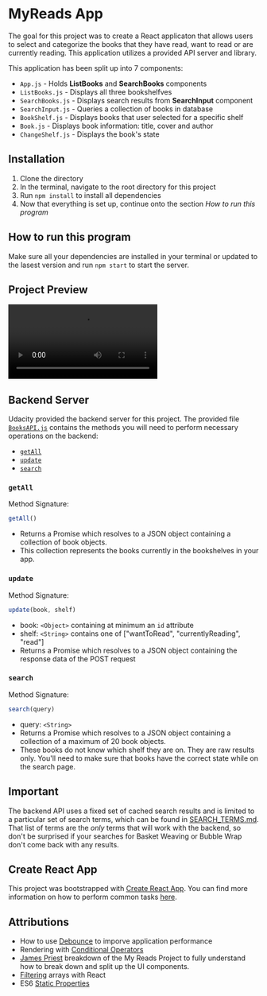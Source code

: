 # MyReads App

The goal for this project was to create a React applicaton that allows users to select and categorize the books that they have read, want to read or are currently reading. This application utilizes a provided API server and library.

This application has been split up into 7 components:

* ```App.js``` - Holds **ListBooks** and **SearchBooks** components
* ```ListBooks.js``` - Displays all three bookshelfves
* ```SearchBooks.js``` - Displays search results from **SearchInput** component
* ```SearchInput.js``` - Queries a collection of books in database
* ```BookShelf.js``` - Displays books that user selected for a specific shelf
* ```Book.js``` - Displays book information: title, cover and author
* ```ChangeShelf.js``` - Displays the book's state

## Installation

1. Clone the directory
2. In the terminal, navigate to the root directory for this project
3. Run ```npm install``` to install all dependencies
4. Now that everything is set up, continue onto the section *How to run this program*

## How to run this program

Make sure all your dependencies are installed in your terminal or updated to the lasest version and run ```npm start``` to start the server.

## Project Preview

![ListBooks Component](myReads.mov)

## Backend Server

Udacity provided the backend server for this project. The provided file [`BooksAPI.js`](src/BooksAPI.js) contains the methods you will need to perform necessary operations on the backend:

* [`getAll`](#getall)
* [`update`](#update)
* [`search`](#search)

### `getAll`

Method Signature:

```js
getAll()
```

* Returns a Promise which resolves to a JSON object containing a collection of book objects.
* This collection represents the books currently in the bookshelves in your app.

### `update`

Method Signature:

```js
update(book, shelf)
```

* book: `<Object>` containing at minimum an `id` attribute
* shelf: `<String>` contains one of ["wantToRead", "currentlyReading", "read"]  
* Returns a Promise which resolves to a JSON object containing the response data of the POST request

### `search`

Method Signature:

```js
search(query)
```

* query: `<String>`
* Returns a Promise which resolves to a JSON object containing a collection of a maximum of 20 book objects.
* These books do not know which shelf they are on. They are raw results only. You'll need to make sure that books have the correct state while on the search page.

## Important
The backend API uses a fixed set of cached search results and is limited to a particular set of search terms, which can be found in [SEARCH_TERMS.md](SEARCH_TERMS.md). That list of terms are the _only_ terms that will work with the backend, so don't be surprised if your searches for Basket Weaving or Bubble Wrap don't come back with any results.

## Create React App

This project was bootstrapped with [Create React App](https://github.com/facebookincubator/create-react-app). You can find more information on how to perform common tasks [here](https://github.com/facebookincubator/create-react-app/blob/master/packages/react-scripts/template/README.md).

## Attributions

* How to use [Debounce](https://levelup.gitconnected.com/debounce-in-javascript-improve-your-applications-performance-5b01855e086) to imporve application performance
* Rendering with [Conditional Operators](https://reactjs.org/docs/conditional-rendering.html)
* [James Priest](https://james-priest.github.io/reactnd-project-myreads/) breakdown of the My Reads Project to fully understand how to break down and split up the UI components.
* [Filtering](https://upmostly.com/tutorials/react-filter-filtering-arrays-in-react-with-examples) arrays with React
* ES6 [Static Properties](https://medium.com/@assortedPickle/es6-static-properties-b7fd2a163328)
